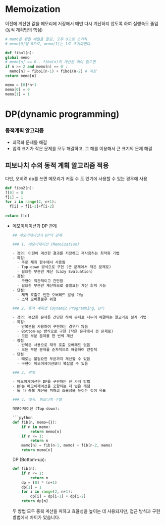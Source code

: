 # Memoization

이전에 계산한 값을 메모리에 저장해서 매번 다시 계산하지 않도록 하여 실행속도 줄임 (동적 계획법의 핵심)

```python
# memo를 위한 배열을 할당, 모두 0으로 초기화
# memo[0]을 0으로, memo[1]는 1로 초기화한다.

def fibo1(n):
global memo
# memo[n] == 0.. fibo(n)이 계산된 적이 없으면
if n >= 2 and memo[n] == 0 :
  memo[n] = fibo1(n-1) + fibo1(n-2) # 저장
return memo[n]

memo = [0]*n+1
memo[0] = 0
memo[1] = 1
```

# DP(dynamic programming)

### **동적계획 알고리즘**

- 최적화 문제를 해결
- 입력 크기가 작은 문제를 모두 해결하고,  그 해를 이용해서 큰 크기의 문제 해결

## 피보나치 수의 동적 계획 알고리즘 적용

다만, 오히려 dp를 쓰면 메모리가 커질 수 도 있기에 사용할 수 있는 경우에 사용

```python
def fibo2(n):
f[0] = 0
f[1] = 1
for i in range(2, n+1):
  f[i] = f[i-1]+f[i-2]
  
return f[n]
```

- 메모이제이션과 DP 관계
  
  ```python
  ## 메모이제이션과 DP의 관계
  
  ### 1. 메모이제이션 (Memoization)
  
  - 정의: 이전에 계산한 결과를 저장하고 재사용하는 최적화 기법
  - 특징:
    - 주로 재귀 함수에서 사용됨
    - Top-down 방식으로 구현 (큰 문제에서 작은 문제로)
    - 필요한 부분만 계산 (Lazy Evaluation)
  - 장점: 
    - 구현이 직관적이고 간단함
    - 필요한 부분만 계산하므로 불필요한 계산 회피 가능
  - 단점:
    - 재귀 호출로 인한 오버헤드 발생 가능
    - 스택 오버플로우 위험
  
  ### 2. 동적 계획법 (Dynamic Programming, DP)
  
  - 정의: 복잡한 문제를 간단한 하위 문제로 나누어 해결하는 알고리즘 설계 기법
  - 특징:
    - 반복문을 사용하여 구현하는 경우가 많음
    - Bottom-up 방식으로 구현 (작은 문제에서 큰 문제로)
    - 모든 부분 문제를 한 번씩 계산
  - 장점
    - 반복문 사용으로 재귀 호출 오버헤드 없음
    - 모든 부분 문제를 순차적으로 해결하여 안정적
  - 단점
    - 때로는 불필요한 부분까지 계산할 수 있음
    - 구현이 메모이제이션보다 복잡할 수 있음
  
  ### 3. 관계
  
  - 메모이제이션은 DP를 구현하는 한 가지 방법
  - DP는 메모이제이션을 포함하는 더 넓은 개념
  - 둘 다 중복 계산을 피하고 효율성을 높이는 것이 목표
  
  ### 4. 예시: 피보나치 수열
  
  메모이제이션 (Top-down):
  
  ```python
  def fib(n, memo={}):
      if n in memo:
          return memo[n]
      if n <= 1:
          return n
      memo[n] = fib(n-1, memo) + fib(n-2, memo)
      return memo[n]
  ```
  
  DP (Bottom-up):
  
  ```python
  def fib(n):
      if n <= 1:
          return n
      dp = [0] * (n+1)
      dp[1] = 1
      for i in range(2, n+1):
          dp[i] = dp[i-1] + dp[i-2]
      return dp[n]
  ```
  
  두 방법 모두 중복 계산을 피하고 효율성을 높이는 데 사용되지만, 접근 방식과 구현 방법에서 차이가 있습니다.
  
  ```
